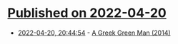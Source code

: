 # [Published on 2022-04-20](index.md)

* [2022-04-20, 20:44:54](https://news.ycombinator.com/item?id=31102772) - [A Greek Green Man (2014)](https://blogs.getty.edu/iris/a-greek-green-man/)
